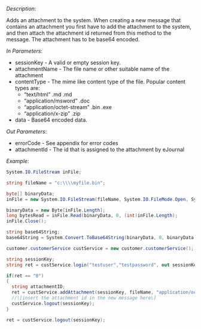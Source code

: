 <properties date="2016-06-24"
SortOrder="103"
/>

*Description*:

Adds an attachment to the system. When creating a new message that contains an attachment you first have to add the attachment to the system, and then attach the attachment id returned from this method to the message. The attachment has to be base64 encoded.

 

*In Parameters*:

* sessionKey            - A valid or empty session key.
* attachmentName   - The file name or other suitable name of the attachment
* contentType          - The mime like content type of the file. Popular content types are:
  *   “text/html”      .md .md
  *   “application/msword” .doc
  *   “application/octet-stream”      .bin .exe
  *   “application/x-zip”      .zip
* data           - Base64 encoded data.

*Out Parameters*:

* errorCode  - See appendix for error codes
* attachmentId         - The id that is assigned to the attachment by eJournal


*Example*:

```cs
System.IO.FileStream inFile;

string fileName = "c:\\\\myfile.bin";

byte[] binaryData;
inFile = new System.IO.FileStream(fileName, System.IO.FileMode.Open, System.IO.FileAccess.Read);

binaryData = new Byte[inFile.Length];
long bytesRead = inFile.Read(binaryData, 0, (int)inFile.Length);
inFile.Close();

string base64String;
base64String = System.Convert.ToBase64String(binaryData, 0, binaryData.Length);

customer.customerService custService = new customer.customerService();

string sessionKey;
string ret = custService.login("testuser","testpassword", out sessionKey);

if(ret == "0")
{
  string attachmentID;
  ret = custService.addAttachment(sessionKey, fileName, "application/octet-stream", base64String, out attachmentID);
  //\[insert the attachment id in the new message here\]
  custService.logout(sessionKey);
}

ret = custService.logout(sessionKey);
```

